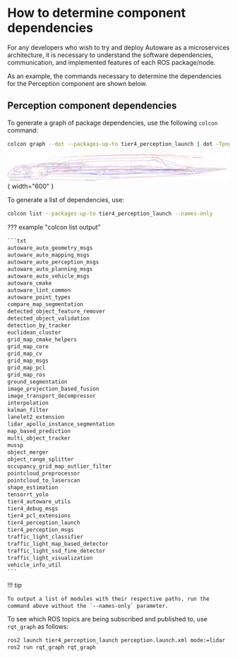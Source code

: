 # How to determine component dependencies

For any developers who wish to try and deploy Autoware as a microservices architecture, it is necessary to understand the software dependencies, communication, and implemented features of each ROS package/node.

As an example, the commands necessary to determine the dependencies for the Perception component are shown below.

## Perception component dependencies

To generate a graph of package dependencies, use the following `colcon` command:

```bash
colcon graph --dot --packages-up-to tier4_perception_launch | dot -Tpng -o graph.png
```

![colon graph output](images/how-to-determine-component-dependencies/perception_stack_dependencies.png){ width="600" }

To generate a list of dependencies, use:

```bash
colcon list --packages-up-to tier4_perception_launch --names-only
```

??? example "colcon list output"

    ```txt
    autoware_auto_geometry_msgs
    autoware_auto_mapping_msgs
    autoware_auto_perception_msgs
    autoware_auto_planning_msgs
    autoware_auto_vehicle_msgs
    autoware_cmake
    autoware_lint_common
    autoware_point_types
    compare_map_segmentation
    detected_object_feature_remover
    detected_object_validation
    detection_by_tracker
    euclidean_cluster
    grid_map_cmake_helpers
    grid_map_core
    grid_map_cv
    grid_map_msgs
    grid_map_pcl
    grid_map_ros
    ground_segmentation
    image_projection_based_fusion
    image_transport_decompressor
    interpolation
    kalman_filter
    lanelet2_extension
    lidar_apollo_instance_segmentation
    map_based_prediction
    multi_object_tracker
    mussp
    object_merger
    object_range_splitter
    occupancy_grid_map_outlier_filter
    pointcloud_preprocessor
    pointcloud_to_laserscan
    shape_estimation
    tensorrt_yolo
    tier4_autoware_utils
    tier4_debug_msgs
    tier4_pcl_extensions
    tier4_perception_launch
    tier4_perception_msgs
    traffic_light_classifier
    traffic_light_map_based_detector
    traffic_light_ssd_fine_detector
    traffic_light_visualization
    vehicle_info_util
    ```

!!! tip

    To output a list of modules with their respective paths, run the command above without the `--names-only` parameter.

To see which ROS topics are being subscribed and published to, use `rqt_graph` as follows:

```bash
ros2 launch tier4_perception_launch perception.launch.xml mode:=lidar
ros2 run rqt_graph rqt_graph
```

<!-- TODO: Add a way of determining software dependencies -->
